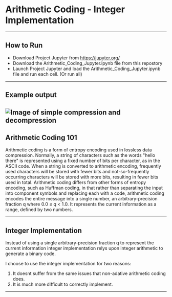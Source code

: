 # Arithmetic Coding - Integer Implementation
---
## How to Run
* Download Project Jupyter from https://jupyter.org/
* Download the Arithmetic_Coding_Jupyter.ipynb file from this repostory
* Launch Project Jupyter and load the Arithmetic_Coding_Jupyter.ipynb file and run each cell. (Or run all)
---
## Example output
![Image of simple compression and decompression](https://imgur.com/a/AruygKt)
---
## Arithmetic Coding 101 

Arithmetic coding is a form of entropy encoding used in lossless data compression. Normally, a string of characters such as the words "hello there" is represented using a fixed number of bits per character, as in the ASCII code. When a string is converted to arithmetic encoding, frequently used characters will be stored with fewer bits and not-so-frequently occurring characters will be stored with more bits, resulting in fewer bits used in total. Arithmetic coding differs from other forms of entropy encoding, such as Huffman coding, in that rather than separating the input into component symbols and replacing each with a code, arithmetic coding encodes the entire message into a single number, an arbitrary-precision fraction q where 0.0 ≤ q < 1.0. It represents the current information as a range, defined by two numbers.
 
 ---
## Integer Implementation

Instead of using a single arbitrary-precision fraction q to represent the current information integer implementation relys upon integer arithmetic to generate a binary code. 

I choose to use the integer implementation for two reasons:
1. It doesnt suffer from the same issues that non-adative arithmetic coding does. 
2. It is much more difficult to correctly implement.
---
